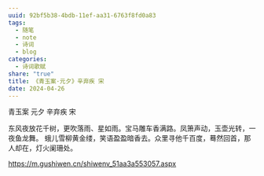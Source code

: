 ```yaml
---
uuid: 92bf5b38-4bdb-11ef-aa31-6763f8fd0a83
tags:
  - 随笔
  - note
  - 诗词
  - blog
categories:
  - 诗词歌赋
share: "true"
title: 《青玉案·元夕》辛弃疾 宋
date: 2024-04-26
---
```

青玉案 元夕
辛弃疾 宋

东风夜放花千树，更吹落雨、星如雨。宝马雕车香满路。凤箫声动，玉壶光转，一夜鱼龙舞。
蛾儿雪柳黄金缕，笑语盈盈暗香去。众里寻他千百度，蓦然回首，那人却在，灯火阑珊处。


https://m.gushiwen.cn/shiwenv_51aa3a553057.aspx